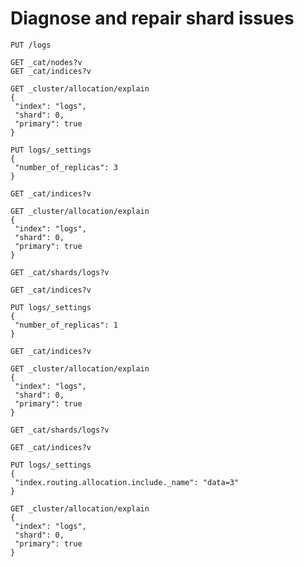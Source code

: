 # Diagnose and repair shard issues
```
PUT /logs
```

```
GET _cat/nodes?v
GET _cat/indices?v
```


```
GET _cluster/allocation/explain
{
 "index": "logs",
 "shard": 0,
 "primary": true
}
```

```
PUT logs/_settings
{
 "number_of_replicas": 3
}
```


```
GET _cat/indices?v
```

```
GET _cluster/allocation/explain
{
 "index": "logs",
 "shard": 0,
 "primary": true
}
```

```
GET _cat/shards/logs?v
```

```
GET _cat/indices?v
```

```
PUT logs/_settings
{
 "number_of_replicas": 1
}
```

```
GET _cat/indices?v
```

```
GET _cluster/allocation/explain
{
 "index": "logs",
 "shard": 0,
 "primary": true
}
```

```
GET _cat/shards/logs?v
```

```
GET _cat/indices?v
```

```
PUT logs/_settings
{
 "index.routing.allocation.include._name": "data=3"
}
```


```
GET _cluster/allocation/explain
{
 "index": "logs",
 "shard": 0,
 "primary": true
}
```


